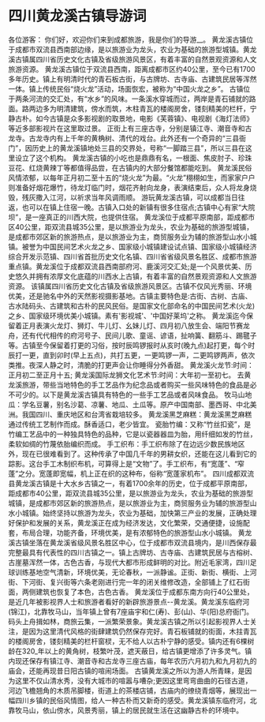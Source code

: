 # 四川黄龙溪古镇导游词
各位游客：
你们好，欢迎你们来到成都旅游，我是你们的导游__。
黄龙溪古镇位于成都市双流县西南部边缘，是以旅游业为龙头，农业为基础的旅游型城镇。黄龙溪古镇属四川省历史文化古镇及省级旅游风景区，有着丰富的自然景观资源和人文旅游资源。
黄龙溪古镇位于双流县西南，距离成都市区约40公里，至今已有1700多年历史。镇上有明清时代的青石板古街，与古牌坊、古寺庙、古建筑民居等浑然一体。镇上传统民俗“烧火龙”活动，场面恢宏，被称为“中国火龙之乡”。
古镇位于两条河流的交汇处，有“水乡”的风味。一条溪水穿城而过，两岸是青石铺就的路面。路两边多为明清建筑，傍水而筑，木柱青瓦的楼阁房舍，镂刻精美的栏杆，宁静古朴。如今古镇是众多影视剧的取景地，电影《芙蓉镇》、电视剧《海灯法师》等近多部影视片在这里取过景。
正街上有三座古寺，分别是镇江寺、潮音寺和古龙寺。古龙寺内有上千年的黄桷树、清代的戏台。此外还有一个奇异的“三县衙门”，因历史上的黄龙溪镇地处三县的交界处，号称“一脚踏三县”，所以三县在这里设立了这个机构。
黄龙溪古镇的小吃也是鼎鼎有名，一根面、焦皮肘子、珍珠豆花、红烧黄辣丁等都值得品尝，在古镇内的大部分餐馆都能吃到。
黄龙溪民俗风情浓郁，以每年正月初二至十五的“烧火龙”为最。“火龙”栩栩如生，而家家户户则准备好烟花爆竹，待龙灯临门时，烟花齐射向龙身，表演结束后，众人将龙身烧毁，残灰撒入江河，以祈求当年风调雨顺。
游玩黄龙溪古镇，可以成都当日往返，也可以在镇上住宿一晚。古镇入口处的新镇有很多住宿点;古镇中心有家“大院坝”，是一座真正的川西大院，也提供住宿。
黄龙溪位于成都平原南部，距成都市区40公里，距双流县城35公里，是以旅游业为龙头，农业为基础的旅游型城镇，是成都市郊区新的旅游热点，是以旅游业为主，商贸服务业为辅的旅游型山水小城镇。被誉为中国民间艺术火龙之乡、国家级小城镇建设试点镇、国家级小城镇经济综合开发示范镇、四川省首批历史文化名镇、四川省省级风景名胜区、成都市旅游重点镇。黄龙溪位于成都双流县西南部府河、鹿溪河交汇处;是一个风景优美、历史悠久并拥有浓厚文化底蕴的川西水上古镇，有着丰富的自然景观资源和人文旅游资源。
该镇属四川省历史文化古镇及省级旅游风景区。古镇不仅风光秀丽、环境优美，还是驰名中外的天然影视摄影基地。古镇主要特色是:古街、古树、古庙、古水陆码头、古建筑和古朴的民风民俗。是国家文化部命名的中国民间艺术(火龙)之乡、国家级环境优美小城镇。素有'影视城'、'中国好莱坞'之称。
黄龙溪迄今保留着正月表演火龙灯、狮灯、牛儿灯、幺妹儿灯、四月初八放生会、端阳节赛龙舟，还有代代相传的府河号子、民间儿歌、童谣、谚语，扯响簧、翻筋斗、踢毽子等。古镇至今保留着打更的习俗，按时辰鸣锣报时从亥时(晚九点)起打更，每个时辰打一更，直到卯时(早上五点)，共打五更，一更鸣锣一声，二更鸣锣两声，依次类推。夜深人静之时，清脆的打更声会让你睡得分外香甜。
黄龙溪火龙节:时间：正月初二至正月十五; 黄龙溪国际龙狮文化艺术节:时间：大年初一至初七。
去黄龙溪旅游，带些当地特色的手工艺品作为纪念品或者购买一些风味特色的食品是必不可少的。以下是黄龙溪古镇具有特色的一些手工艺品或者风味食品。
牧马山地瓜：学名豆薯，别名沙葛、凉薯、地瓜、土瓜等。原产中国南部、墨西哥、中北美洲。我国四川、重庆地区和台湾省栽培较多。
黄龙溪黑芝麻糕：黄龙溪黑芝麻糕通过传统工艺制作而成。酥香适口，老少皆宜。
瓷胎竹编：又称“竹丝扣瓷”，是竹编工艺品中的一种独具特色的品种，它是以瓷器器皿为胎，用纤细如发的竹丝，柔软如绸的竹蔑依胎编织而成。
手工织布：手工织布除了在边远少数民族地区外，现在已很难看到了。这种传承了中国几千年的男耕女织，还能在这儿看到它的踪影。这台手工木制织布机，可算得上是“文物”了。手工织布，有“宽蓬”、“窄蓬”之分。宽蓬即宽幅，机上正在织的这种布，俗称“宽蓬家机布”。
四川成都双流县黄龙溪古镇是十大水乡古镇之一，有着1700余年的历史，位于成都平原南部，距成都市40公里，距双流县城35公里，是以旅游业为龙头，农业为基础的旅游型城镇，是成都市郊区新的旅游热点，是以旅游业为主，商贸服务业为辅的旅游型山水小城镇。始终坚持以旅游为龙头，农业为基础，加快第三产业的发展，正确处理好保护和发展的关系，黄龙溪正在成为经济发达，文化繁荣，交通便捷，设施配套，布局合理，功能齐备，环境优美，是有浓郁特色的旅游型山水小城镇。
黄龙溪古镇坐落在黄龙溪省级风景名胜区中心，位于成都市双流县境内，是川西保存最完整最具有代表性的四川古镇之一。镇上古牌坊、古寺庙、古建筑民居与古榕树、古崖墓浑然一体，古色古香，与现代大都市形成鲜明的对比。附近毛家湾，四川足球训练基地空气清新，环境优美，无论春秋，一派静谧。正街、新街、横街、上河街、下河街、复兴街等六条老刚进行完一年的闭关维修改造，全部铺上了红石街面，两侧建筑也恢复了本色，古色古香。
黄龙溪位于成都东南方向行40公里处，是近几年被影视界人士和旅游者看好的新辟旅游景点--黄龙溪。黄龙溪东临府河(锦江)，北靠牧马山，当年镇上曾有7座庙宇和仁(寿)、彭(山)、华(阳)总府衙门。码头上舟揖如林，商旅云集，一派繁荣景象。黄龙溪古镇之所以引起影视界人士关注，是因为这里清代风格的街肆建筑仍然保存完好。青石板铺就的街面，木拄青瓦的楼阁房舍，镂刻精美的栏杆窗棂，无不给人以古朴宁静的感受。镇内还有6棵树龄在320_年以上的黄角树，枝繁叶茂，遮天蔽日，给古镇更增添了许多灵气。镇内现还保存有镇江寺、潮音寺和古龙寺三座古庙，每年农历六月初九和九月初九的庙会，还能再现昔日阳古镇的喧闹场面。
古镇黄龙溪之所以为游人所青睐，是因为这里不仅山清水秀，没有大城市的喧嚣与嘈杂;更因这里弯弯曲曲的石径古道，河边飞檐翘角的木质吊脚楼，街道上的茶楼店铺，古庙内的缭绕青烟等，展现出一幅四川乡镇的民俗风情图，给人一种古朴而又新奇的感受。黄龙溪镇东临府河，北靠牧马山，依山傍水，风景秀丽，镇上的居民就生活在这幽静古朴的环境中。
